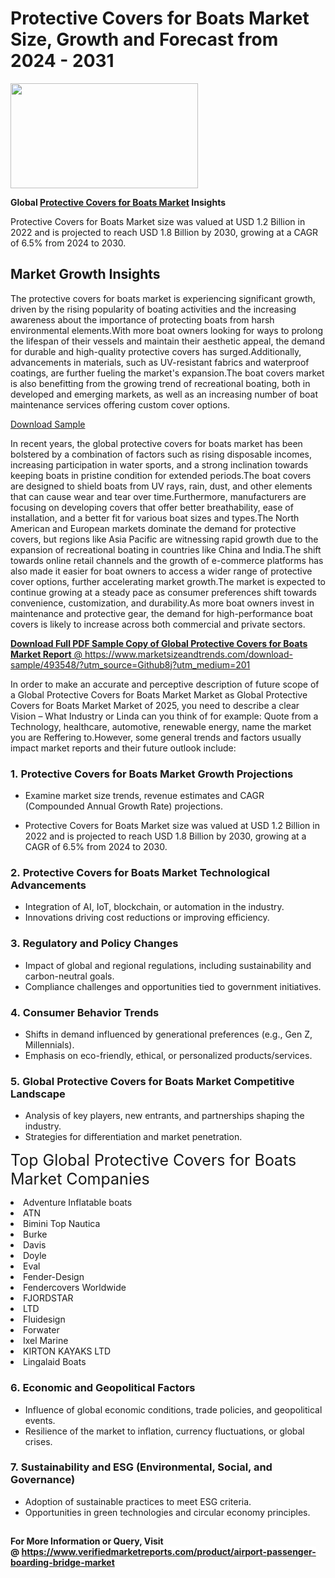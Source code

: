 <H1>Protective Covers for Boats Market Size, Growth and Forecast from 2024 - 2031</H1><img class="aligncenter size-medium wp-image-584254" src="https://thirdeyenews.in/wp-content/uploads/2024/09/Global-Market-Research-300x168.jpeg" alt="" width="300" height="168" /><p><strong>Global&nbsp;<a href="https://www.marketsizeandtrends.com/download-sample/493548/?utm_source=Github8j?utm_medium=201">Protective Covers for Boats Market</a> Insights</strong></p><p>Protective Covers for Boats Market size was valued at USD 1.2 Billion in 2022 and is projected to reach USD 1.8 Billion by 2030, growing at a CAGR of 6.5% from 2024 to 2030.</p><p><h2>Market Growth Insights</h2> <p>The protective covers for boats market is experiencing significant growth, driven by the rising popularity of boating activities and the increasing awareness about the importance of protecting boats from harsh environmental elements.With more boat owners looking for ways to prolong the lifespan of their vessels and maintain their aesthetic appeal, the demand for durable and high-quality protective covers has surged.Additionally, advancements in materials, such as UV-resistant fabrics and waterproof coatings, are further fueling the market's expansion.The boat covers market is also benefitting from the growing trend of recreational boating, both in developed and emerging markets, as well as an increasing number of boat maintenance services offering custom cover options.</p> <p><a href="download-link">Download Sample</a></p> <p>In recent years, the global protective covers for boats market has been bolstered by a combination of factors such as rising disposable incomes, increasing participation in water sports, and a strong inclination towards keeping boats in pristine condition for extended periods.The boat covers are designed to shield boats from UV rays, rain, dust, and other elements that can cause wear and tear over time.Furthermore, manufacturers are focusing on developing covers that offer better breathability, ease of installation, and a better fit for various boat sizes and types.The North American and European markets dominate the demand for protective covers, but regions like Asia Pacific are witnessing rapid growth due to the expansion of recreational boating in countries like China and India.The shift towards online retail channels and the growth of e-commerce platforms has also made it easier for boat owners to access a wider range of protective cover options, further accelerating market growth.The market is expected to continue growing at a steady pace as consumer preferences shift towards convenience, customization, and durability.As more boat owners invest in maintenance and protective gear, the demand for high-performance boat covers is likely to increase across both commercial and private sectors.</p> <p><a href="get-more-link"></p><p><span class=""><strong>Download Full PDF Sample Copy of Global Protective Covers for Boats Market Report</strong> @ <a href="https://www.marketsizeandtrends.com/download-sample/493548/?utm_source=Github8j?utm_medium=201" target="_blank">https://www.marketsizeandtrends.com/download-sample/493548/?utm_source=Github8j?utm_medium=201</a></span></p><p>In order to make an accurate and perceptive description of future scope of a Global&nbsp;Protective Covers for Boats Market Market as Global&nbsp;Protective Covers for Boats Market Market of 2025, you need to describe a clear Vision &ndash; What Industry or Linda can you think of for example: Quote from a Technology, healthcare, automotive, renewable energy, name the market you are Reffering to.However, some general trends and factors usually impact market reports and their future outlook include:</p><h3>1.&nbsp;<strong>Protective Covers for Boats Market Growth Projections</strong></h3><ul><li>Examine market size trends, revenue estimates and CAGR (Compounded Annual Growth Rate) projections.</li><li><p>Protective Covers for Boats Market size was valued at USD 1.2 Billion in 2022 and is projected to reach USD 1.8 Billion by 2030, growing at a CAGR of 6.5% from 2024 to 2030.</p></li></ul><h3>2.&nbsp;<strong>Protective Covers for Boats Market Technological Advancements</strong></h3><ul><li>Integration of AI, IoT, blockchain, or automation in the industry.</li><li>Innovations driving cost reductions or improving efficiency.</li></ul><h3>3.&nbsp;<strong>Regulatory and Policy Changes</strong></h3><ul><li>Impact of global and regional regulations, including sustainability and carbon-neutral goals.</li><li>Compliance challenges and opportunities tied to government initiatives.</li></ul><h3>4.&nbsp;<strong>Consumer Behavior Trends</strong></h3><ul><li>Shifts in demand influenced by generational preferences (e.g., Gen Z, Millennials).</li><li>Emphasis on eco-friendly, ethical, or personalized products/services.</li></ul><h3>5.&nbsp;<strong>Global Protective Covers for Boats Market Competitive Landscape</strong></h3><ul><li>Analysis of key players, new entrants, and partnerships shaping the industry.</li><li>Strategies for differentiation and market penetration.</li></ul><p data-pm-slice="1 1 []"><span style="color: inherit; font-family: inherit; font-size: 25px;">Top Global Protective Covers for Boats Market Companies</span></p><div class="" data-test-id=""><p><li>Adventure Inflatable boats</li><li> ATN</li><li> Bimini Top Nautica</li><li> Burke</li><li> Davis</li><li> Doyle</li><li> Eval</li><li> Fender-Design</li><li> Fendercovers Worldwide</li><li> FJORDSTAR</li><li> LTD</li><li> Fluidesign</li><li> Forwater</li><li> Ixel Marine</li><li> KIRTON KAYAKS LTD</li><li> Lingalaid Boats</li></p></div><h3>6.&nbsp;<strong>Economic and Geopolitical Factors</strong></h3><ul><li>Influence of global economic conditions, trade policies, and geopolitical events.</li><li>Resilience of the market to inflation, currency fluctuations, or global crises.</li></ul><h3>7.&nbsp;<strong>Sustainability and ESG (Environmental, Social, and Governance)</strong></h3><ul><li>Adoption of sustainable practices to meet ESG criteria.</li><li>Opportunities in green technologies and circular economy principles.</li></ul><h2><strong style="font-size: 14px;">For More Information or Query, Visit @&nbsp;</strong><a style="background-color: #ffffff; font-size: 14px;" href="https://www.marketsizeandtrends.com/report/protective-covers-for-boats-market/" target="_blank">https://www.verifiedmarketreports.com/product/airport-passenger-boarding-bridge-market</a></h2>